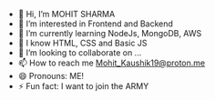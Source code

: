 - 👋 Hi, I’m MOHIT SHARMA
- 👀 I’m interested in Frontend and Backend
- 🌱 I’m currently learning NodeJs, MongoDB, AWS
- 🧠 I know HTML, CSS and Basic JS
- 💞️ I’m looking to collaborate on ...
- 📫 How to reach me Mohit_Kaushik19@proton.me
- 😄 Pronouns: ME!
- ⚡ Fun fact: I want to join the ARMY

<!---
OMOHITO/OMOHITO is a ✨ special ✨ repository because its `README.md` (this file) appears on your GitHub profile.
You can click the Preview link to take a look at your changes.
--->
